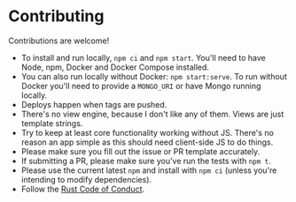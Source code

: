 # Contributing

Contributions are welcome!

* To install and run locally, `npm ci` and `npm start`. You'll need to have
  Node, npm, Docker and Docker Compose installed.
* You can also run locally without Docker: `npm start:serve`. To run without
  Docker you'll need to provide a `MONGO_URI` or have Mongo running locally.
* Deploys happen when tags are pushed.
* There's no view engine, because I don't like any of them. Views are just template strings.
* Try to keep at least core functionality working without JS. There's no reason an app simple as this should need client-side JS to do things.
* Please make sure you fill out the issue or PR template accurately.
* If submitting a PR, please make sure you've run the tests with `npm t`.
* Please use the current latest `npm` and install with `npm ci` (unless you're intending to modify dependencies).
* Follow the [Rust Code of Conduct](https://www.rust-lang.org/policies/code-of-conduct).
